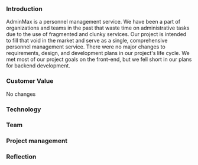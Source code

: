### Introduction
AdminMax is a personnel management service. We have been a part of organizations and teams in the past that waste 
time on administrative tasks due to the use of fragmented and clunky services. Our project is intended to fill that 
void in the market and serve as a single, comprehensive personnel management service. There were no major changes to requirements, design, and development plans in our project's life cycle. We met most of our project goals on the front-end, but we fell short in our plans for backend development.

### Customer Value
  No changes
  
### Technology 

### Team

### Project management

### Reflection 
